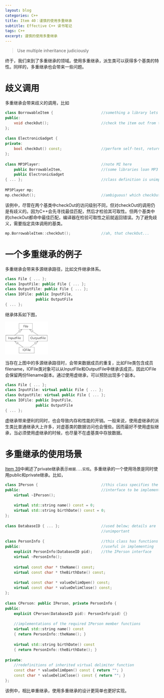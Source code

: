 ```yaml
---
layout: blog
categories: C++
title: Item 40：谨慎的使用多重继承
subtitle: Effective C++ 读书笔记
tags: C++
excerpt: 谨慎的使用多重继承
---
```


> Use multiple inheritance judiciously

终于，我们来到了多重继承的领域。使用多重继承，派生类可以获得多个基类的特性。同样的，多重继承也会带来一些问题。

# 歧义调用

多重继承会带来歧义的调用，比如

```cpp
class BorrowableItem {                      //something a library lets you borrow
public:
    void checkOut();                        //check the item out from the library
};

class ElectronicGadget {
private:
    bool checkOut() const;                  //perform self-test, return whether 
};

class MP3Player:                            //note MI here
    public BorrowableItem,                  //(some libraries loan MP3 players)
    public ElectronicGadget
{ ... };                                    //class definition is unimportant

MP3Player mp;
mp.checkOut();                              //ambiguous! which checkOut?
```

该例中，尽管在两个基类中checkOut的访问级别不同，但对checkOut的调用仍是有歧义的。因为C++会先寻找最佳匹配，然后才检验其可取性。但两个基类中的checkOut都命中最佳匹配，编译器在检验可取性之前就返回错误。为了避免歧义，需要指定具体调用的基类。

```cpp
mp.BorrowableItem::checkOut();              //ah, that checkOut...
```

# 一个多重继承的例子

多重继承会带来多源继承路径，比如文件继承体系。

```cpp
class File { ... };
class InputFile: public File { ... };
class OutputFile: public File { ... };
class IOFile: public InputFile,
              public OutputFile
{ ... };
```

继承体系如下图，

<img src="/assets/img/effective_cpp/File.png" width="28%" height="28%"> 

当存在上图中的多源继承路径时，会带来数据成员的重复，比如FIle类包含成员filename，IOFile类对象可以从InputFIle和OutputFile中继承该成员，因此IOFile会保留两份filename副本。通过使用虚继承，可以预防出现多个副本。

```cpp
class File { ... };
class InputFile: virtual public File { ... };
class OutputFile: virtual public File { ... };
class IOFile: public InputFile,
              public OutputFile
{ ... };
```

虚继承带来便利的同时，也会导致内存和性能的开销。一般来说，使用虚继承的派生类比普通继承大上许多，对虚基类的数据访问也会慢些。因而最好不使用虚拟继承，当必须使用虚继承的时候，也尽量不在虚基类中存放数据。

# 多重继承的使用场景

[Item 39](/2016/02/27/effective-39)中阐述了private继承表示`根据...实现`。多重继承的一个使用场景是同时使用public和private继承。比如，

```cpp
class IPerson {                             //this class specifies the
public:                                     //interface to be implemented
    virtual ~IPerson();

    virtual std::string name() const = 0;
    virtual std::string birthDate() const = 0;
};

class DatabaseID { ... };                   //used below; details are
                                            //unimportant

class PersonInfo {                          //this class has functions
public:                                     //useful in implementing
    explicit PersonInfo(DatabaseID pid);    //the IPerson interface
    virtual ~PersonInfo();

    virtual const char * theName() const;
    virtual const char * theBirthDate() const;

    virtual const char * valueDelimOpen() const;
    virtual const char * valueDelimClose() const;
};

class CPerson: public IPerson, private PersonInfo {
public:
    explicit CPerson(DatabaseID pid): PersonInfo(pid) {}

    //implementations of the required IPerson member functions
    virtual std::string name() const
    { return PersonInfo::theName(); }

    virtual std::string birthDate() const
    { return PersonInfo::theBirthDate(); }

private:
    //redefinitions of inherited virtual delimiter function
    const char * valueDelimOpen() const { return ""; }
    const char * valueDelimClose() const { return ""; }
};
```

该例中，相比单重继承，使用多重继承的设计更简单也更好实现。
